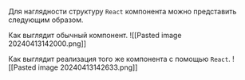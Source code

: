 Для наглядности структуру `React` компонента можно представить следующим образом.

Как выглядит обычный компонент.
![[Pasted image 20240413142000.png]]

Как выглядит реализация того же компонента с помощью `React`.
![[Pasted image 20240413142633.png]]
